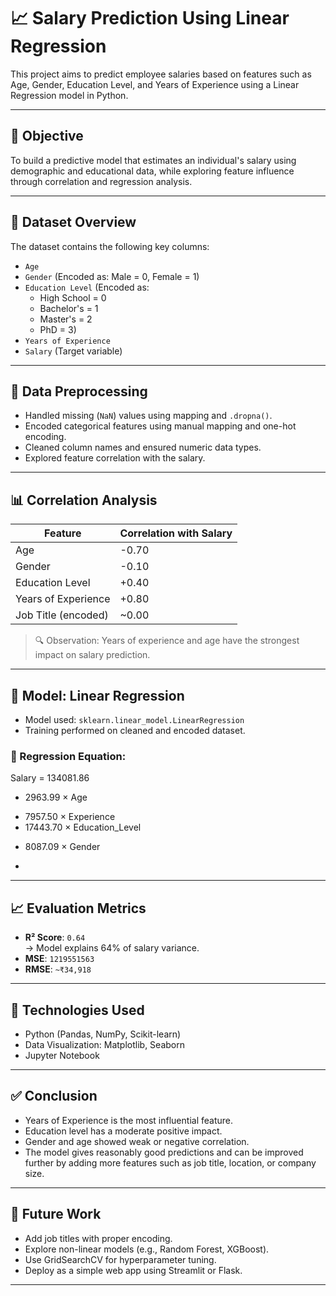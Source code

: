 # 📈 Salary Prediction Using Linear Regression

This project aims to predict employee salaries based on features such as Age, Gender, Education Level, and Years of Experience using a Linear Regression model in Python.

---

## 🧠 Objective

To build a predictive model that estimates an individual's salary using demographic and educational data, while exploring feature influence through correlation and regression analysis.

---

## 📁 Dataset Overview

The dataset contains the following key columns:

- `Age`
- `Gender` (Encoded as: Male = 0, Female = 1)
- `Education Level` (Encoded as:  
  - High School = 0  
  - Bachelor's = 1  
  - Master's = 2  
  - PhD = 3)
- `Years of Experience`
- `Salary` (Target variable)

---

## 🧹 Data Preprocessing

- Handled missing (`NaN`) values using mapping and `.dropna()`.
- Encoded categorical features using manual mapping and one-hot encoding.
- Cleaned column names and ensured numeric data types.
- Explored feature correlation with the salary.

---

## 📊 Correlation Analysis

| Feature               | Correlation with Salary |
|-----------------------|--------------------------|
| Age                  | -0.70                    |
| Gender               | -0.10                    |
| Education Level      | +0.40                    |
| Years of Experience  | +0.80                    |
| Job Title (encoded)  | ~0.00                    |

> 🔍 Observation: Years of experience and age have the strongest impact on salary prediction.

---

## 📘 Model: Linear Regression

- Model used: `sklearn.linear_model.LinearRegression`
- Training performed on cleaned and encoded dataset.

### 📌 Regression Equation:
Salary = 134081.86
- 2963.99 × Age
+ 7957.50 × Experience
+ 17443.70 × Education_Level
- 8087.09 × Gender

- 
---

## 📈 Evaluation Metrics

- **R² Score**: `0.64`  
  → Model explains 64% of salary variance.
- **MSE**: `1219551563`  
- **RMSE**: `~₹34,918`

---

## 🧪 Technologies Used

- Python (Pandas, NumPy, Scikit-learn)
- Data Visualization: Matplotlib, Seaborn
- Jupyter Notebook

---

## ✅ Conclusion

- Years of Experience is the most influential feature.
- Education level has a moderate positive impact.
- Gender and age showed weak or negative correlation.
- The model gives reasonably good predictions and can be improved further by adding more features such as job title, location, or company size.

---

## 🚀 Future Work

- Add job titles with proper encoding.
- Explore non-linear models (e.g., Random Forest, XGBoost).
- Use GridSearchCV for hyperparameter tuning.
- Deploy as a simple web app using Streamlit or Flask.

---




